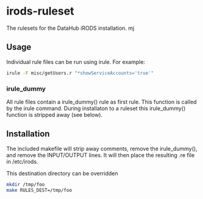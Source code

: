 # irods-ruleset 

The rulesets for the DataHub iRODS installation. mj

## Usage
Individual rule files can be run using irule. For example:

```bash
irule -F misc/getUsers.r "*showServiceAccounts='true'"

``` 

### irule_dummy
All rule files contain a irule_dummy() rule as first rule. This function is called 
by the irule command. During installaton to a ruleset this irule_dummy() function is stripped 
away (see below).

## Installation
The included makefile will strip away comments, remove the irule_dummy(), and remove the 
INPUT/OUTPUT lines. It will then place the resulting .re file in /etc/irods.

This destination directory can be overridden

```bash
mkdir /tmp/foo
make RULES_DEST=/tmp/foo
```  
